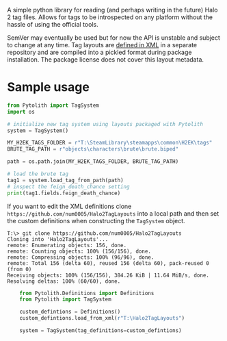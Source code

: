 A simple python library for reading (and perhaps writing in the future) Halo 2 tag files. Allows for tags to be introspected on any platform without the hassle of using the official tools.

SemVer may eventually be used but for now the API is unstable and subject to change at any time. Tag layouts are [defined in XML](https://github.com/num0005/Halo2TagLayouts) in a separate repository and are compiled into a pickled format during package installation. The package license does not cover this layout metadata.

# Sample usage

```python
from Pytolith import TagSystem
import os

# initialize new tag system using layouts packaged with Pytolith
system = TagSystem()

MY_H2EK_TAGS_FOLDER = r"T:\SteamLibrary\steamapps\common\H2EK\tags"
BRUTE_TAG_PATH = r"objects\characters\brute\brute.biped"

path = os.path.join(MY_H2EK_TAGS_FOLDER, BRUTE_TAG_PATH)

# load the brute tag
tag1 = system.load_tag_from_path(path)
# inspect the feign_death_chance setting
print(tag1.fields.feign_death_chance)
```

If you want to edit the XML definitions clone `https://github.com/num0005/Halo2TagLayouts` into a local path and then set the custom definitions when constructing the `TagSystem` object.


```shell
T:\> git clone https://github.com/num0005/Halo2TagLayouts
Cloning into 'Halo2TagLayouts'...
remote: Enumerating objects: 156, done.
remote: Counting objects: 100% (156/156), done.
remote: Compressing objects: 100% (96/96), done.
remote: Total 156 (delta 60), reused 156 (delta 60), pack-reused 0 (from 0)
Receiving objects: 100% (156/156), 384.26 KiB | 11.64 MiB/s, done.
Resolving deltas: 100% (60/60), done.
```
```python
	from Pytolith.Definitions import Definitions
	from Pytolith import TagSystem

	custom_defintions = Definitions()
	custom_defintions.load_from_xml(r"T:\Halo2TagLayouts")

	system = TagSystem(tag_definitions=custom_defintions)
```